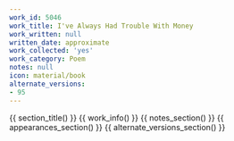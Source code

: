 ```yaml
---
work_id: 5046
work_title: I've Always Had Trouble With Money
work_written: null
written_date: approximate
work_collected: 'yes'
work_category: Poem
notes: null
icon: material/book
alternate_versions:
- 95
---
```


{{ section_title() }}
{{ work_info() }}
{{ notes_section() }}
{{ appearances_section() }}
{{ alternate_versions_section() }}